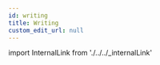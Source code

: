 ```yaml
---
id: writing
title: Writing
custom_edit_url: null
---
```


import InternalLink from './../../_internalLink'

<InternalLink url="https://aemocdr.atlassian.net/wiki/spaces/DDC/pages/1712783363/Technical+Writer+Standards" label="Technical Writer Standards" />